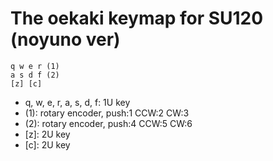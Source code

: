 # The oekaki keymap for SU120 (noyuno ver)

~~~
q w e r (1)
a s d f (2)
[z] [c]
~~~

- q, w, e, r, a, s, d, f: 1U key
- (1): rotary encoder, push:1 CCW:2 CW:3
- (2): rotary encoder, push:4 CCW:5 CW:6
- [z]: 2U key
- [c]: 2U key

